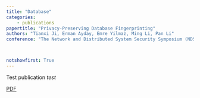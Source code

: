```yaml
---
title: "Database"
categories:
    - publications
papertitle: "Privacy-Preserving Database Fingerprinting"
authors: "Tianxi Ji, Erman Ayday, Emre Yilmaz, Ming Li, Pan Li"
conference: "The Network and Distributed System Security Symposium (NDSS'23)"



notshowfirst: True
---
```

Test publication
*test*



[PDF]({http://google.com})

